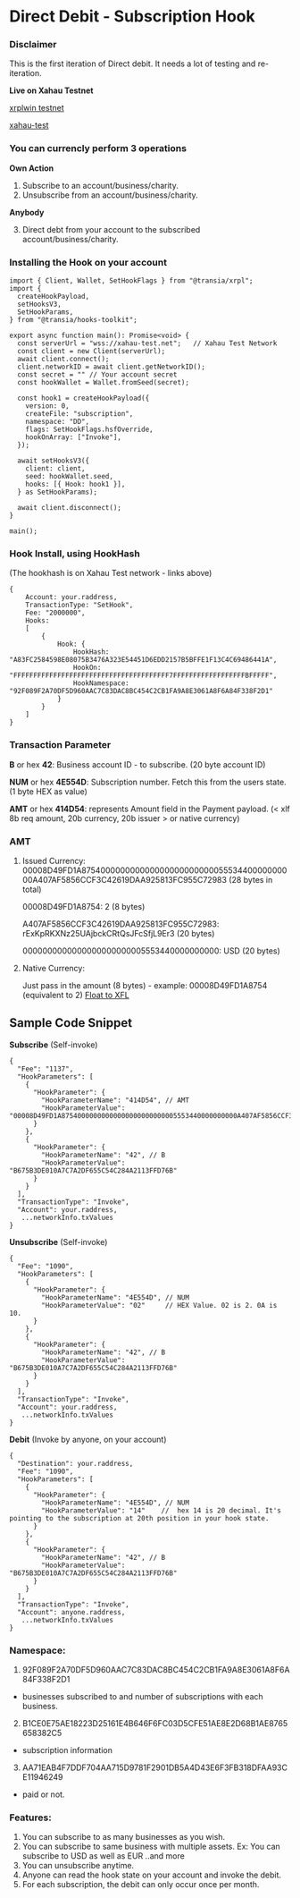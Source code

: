 # Direct Debit - Subscription Hook

### Disclaimer

This is the first iteration of Direct debit. It needs a lot of testing and re-iteration.

**Live on Xahau Testnet**

[xrplwin testnet](https://xahau-testnet.xrplwin.com/account/rJbSHGgJmEvHcQiRrzyhdJneRr6Vh3h5v6)

[xahau-test](https://explorer.xahau-test.net/rJbSHGgJmEvHcQiRrzyhdJneRr6Vh3h5v6/tx)

### You can currencly perform 3 operations

**Own Action**

1. Subscribe to an account/business/charity.
2. Unsubscribe from an account/business/charity.

**Anybody**

3. Direct debt from your account to the subscribed account/business/charity.

### Installing the Hook on your account

```
import { Client, Wallet, SetHookFlags } from "@transia/xrpl";
import {
  createHookPayload,
  setHooksV3,
  SetHookParams,
} from "@transia/hooks-toolkit";

export async function main(): Promise<void> {
  const serverUrl = "wss://xahau-test.net";   // Xahau Test Network
  const client = new Client(serverUrl);
  await client.connect();
  client.networkID = await client.getNetworkID();
  const secret = "" // Your account secret
  const hookWallet = Wallet.fromSeed(secret);

  const hook1 = createHookPayload({
    version: 0,
    createFile: "subscription",
    namespace: "DD",
    flags: SetHookFlags.hsfOverride,
    hookOnArray: ["Invoke"],
  });

  await setHooksV3({
    client: client,
    seed: hookWallet.seed,
    hooks: [{ Hook: hook1 }],
  } as SetHookParams);

  await client.disconnect();
}

main();
```

### Hook Install, using HookHash

(The hookhash is on Xahau Test network - links above)

```
{
    Account: your.raddress,
    TransactionType: "SetHook",
    Fee: "2000000",
    Hooks:
    [
        {
            Hook: {
                HookHash: "A83FC2584598E08075B3476A323E54451D6EDD2157B5BFFE1F13C4C69486441A",
                HookOn: "FFFFFFFFFFFFFFFFFFFFFFFFFFFFFFFFFFFFFFF7FFFFFFFFFFFFFFFFFFBFFFFF",
                HookNamespace: "92F089F2A70DF5D960AAC7C83DAC8BC454C2CB1FA9A8E3061A8F6A84F338F2D1"
            }
        }
    ]
}
```

### Transaction Parameter

**B** or hex **42**: Business account ID - to subscribe. (20 byte account ID)

**NUM** or hex **4E554D**: Subscription number. Fetch this from the users state. (1 byte HEX as value)

**AMT** or hex **414D54**: represents Amount field in the Payment payload. (< xlf 8b req amount, 20b currency, 20b issuer > or native currency)

### AMT

1. Issued Currency:
   00008D49FD1A87540000000000000000000000005553440000000000A407AF5856CCF3C42619DAA925813FC955C72983
   (28 bytes in total)

   00008D49FD1A8754: 2 (8 bytes)

   A407AF5856CCF3C42619DAA925813FC955C72983: rExKpRKXNz25UAjbckCRtQsJFcSfjL9Er3 (20 bytes)

   0000000000000000000000005553440000000000: USD (20 bytes)

2. Native Currency:

   Just pass in the amount (8 bytes) - example: 00008D49FD1A8754 (equivalent to 2) [Float to XFL](https://hooks.services/tools/float-to-xfl)

## Sample Code Snippet

**Subscribe** (Self-invoke)

```
{
  "Fee": "1137",
  "HookParameters": [
    {
      "HookParameter": {
        "HookParameterName": "414D54", // AMT
        "HookParameterValue": "00008D49FD1A87540000000000000000000000005553440000000000A407AF5856CCF3C42619DAA925813FC955C72983"
      }
    },
    {
      "HookParameter": {
        "HookParameterName": "42", // B
        "HookParameterValue": "B675B3DE010A7C7A2DF655C54C284A2113FFD76B"
      }
    }
  ],
  "TransactionType": "Invoke",
  "Account": your.raddress,
   ...networkInfo.txValues
}
```

**Unsubscribe** (Self-invoke)

```
{
  "Fee": "1090",
  "HookParameters": [
    {
      "HookParameter": {
        "HookParameterName": "4E554D", // NUM
        "HookParameterValue": "02"     // HEX Value. 02 is 2. 0A is 10.
      }
    },
    {
      "HookParameter": {
        "HookParameterName": "42", // B
        "HookParameterValue": "B675B3DE010A7C7A2DF655C54C284A2113FFD76B"
      }
    }
  ],
  "TransactionType": "Invoke",
  "Account": your.raddress,
   ...networkInfo.txValues
}
```

**Debit** (Invoke by anyone, on your account)

```
{
  "Destination": your.raddress,
  "Fee": "1090",
  "HookParameters": [
    {
      "HookParameter": {
        "HookParameterName": "4E554D", // NUM
        "HookParameterValue": "14"    //  hex 14 is 20 decimal. It's pointing to the subscription at 20th position in your hook state.
      }
    },
    {
      "HookParameter": {
        "HookParameterName": "42", // B
        "HookParameterValue": "B675B3DE010A7C7A2DF655C54C284A2113FFD76B"
      }
    }
  ],
  "TransactionType": "Invoke",
  "Account": anyone.raddress,
   ...networkInfo.txValues
}
```

### Namespace:

1. 92F089F2A70DF5D960AAC7C83DAC8BC454C2CB1FA9A8E3061A8F6A84F338F2D1

- businesses subscribed to and number of subscriptions with each business.

2. B1CE0E75AE18223D25161E4B646F6FC03D5CFE51AE8E2D68B1AE8765658382C5

- subscription information

3. AA71EAB4F7DDF704AA715D9781F2901DB5A4D43E6F3FB318DFAA93CE11946249

- paid or not.

### Features:

1. You can subscribe to as many businesses as you wish.
2. You can subscribe to same business with multiple assets. Ex: You can subscribe to USD as well as EUR ..and more
3. You can unsubscribe anytime.
4. Anyone can read the hook state on your account and invoke the debit.
5. For each subscription, the debit can only occur once per month.
